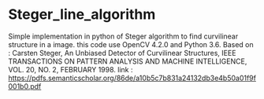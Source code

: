 # Steger_line_algorithm

Simple implementation in python of Steger algorithm to find curvilinear structure in a image.
this code use OpenCV 4.2.0 and Python 3.6.
Based on : Carsten Steger, An Unbiased Detector of Curvilinear Structures, IEEE TRANSACTIONS ON PATTERN ANALYSIS AND MACHINE INTELLIGENCE,  VOL.  20,  NO.  2,  FEBRUARY  1998.
link : https://pdfs.semanticscholar.org/86de/a10b5c7b831a24132db3e4b50a01f9f001b0.pdf
